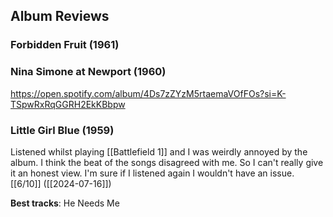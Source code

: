 ## Album Reviews

### Forbidden Fruit (1961)



### Nina Simone at Newport (1960)

https://open.spotify.com/album/4Ds7zZYzM5rtaemaVOfFOs?si=K-TSpwRxRqGGRH2EkKBbpw


### Little Girl Blue (1959)

Listened whilst playing [[Battlefield 1]] and I was weirdly annoyed by the album. I think the beat of the songs disagreed with me. So I can't really give it an honest view. I'm sure if I listened again I wouldn't have an issue. [[6/10]] ([[2024-07-16]])

**Best tracks**: He Needs Me 